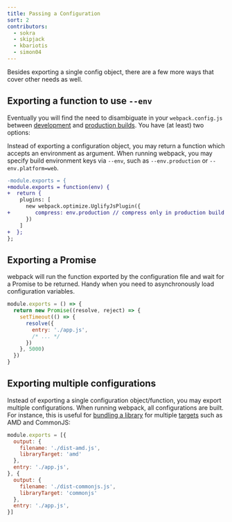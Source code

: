 ```yaml
---
title: Passing a Configuration
sort: 2
contributors:
  - sokra
  - skipjack
  - kbariotis
  - simon04
---
```


Besides exporting a single config object, there are a few more ways that cover other needs as well.

## Exporting a function to use `--env`

Eventually you will find the need to disambiguate in your `webpack.config.js` between [development](/guides/development) and [production builds](/guides/production-build). You have (at least) two options:

Instead of exporting a configuration object, you may return a function which accepts an environment as argument. When running webpack, you may specify build environment keys via `--env`, such as `--env.production` or `--env.platform=web`.

```diff
-module.exports = {
+module.exports = function(env) {
+  return {
    plugins: [
      new webpack.optimize.UglifyJsPlugin({
+        compress: env.production // compress only in production build
      })
    ]
+  };
};
```

## Exporting a Promise

webpack will run the function exported by the configuration file and wait for a Promise to be returned. Handy when you need to asynchronously load configuration variables.

```js
module.exports = () => {
  return new Promise((resolve, reject) => {
    setTimeout(() => {
      resolve({
        entry: './app.js',
        /* ... */
      })
    }, 5000)
  })
}
```

## Exporting multiple configurations
Instead of exporting a single configuration object/function, you may export multiple configurations. When running webpack, all configurations are built. For instance, this is useful for [bundling a library](/guides/author-libraries) for multiple [targets](/configuration/output#output-librarytarget) such as AMD and CommonJS:

```js
module.exports = [{
  output: {
    filename: './dist-amd.js',
    libraryTarget: 'amd'
  },
  entry: './app.js',
}, {
  output: {
    filename: './dist-commonjs.js',
    libraryTarget: 'commonjs'
  },
  entry: './app.js',
}]
```
